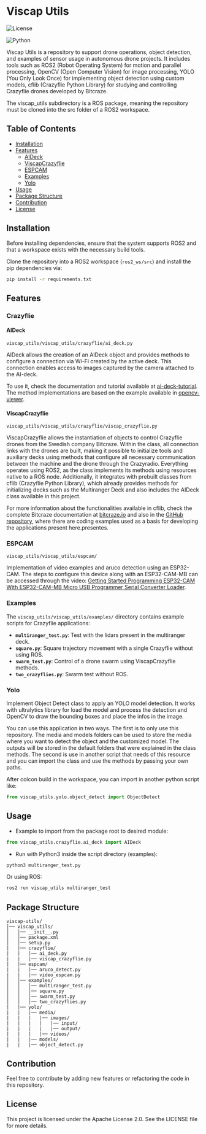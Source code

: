 # Viscap Utils

![License](https://img.shields.io/badge/license-Apache%202.0-blue.svg)

![Python](https://img.shields.io/badge/python-3.8%2B-blue.svg)

Viscap Utils is a repository to support drone operations, object detection, and examples of sensor usage in autonomous drone projects. It includes tools such as ROS2 (Robot Operating System) for motion and parallel processing, OpenCV (Open Computer Vision) for image processing, YOLO (You Only Look Once) for implementing object detection using custom models, cflib (Crazyflie Python Library) for studying and controlling Crazyflie drones developed by Bitcraze.

The viscap_utils subdirectory is a ROS package, meaning the repository must be cloned into the src folder of a ROS2 workspace.

## Table of Contents
- [Installation](#installation)
- [Features](#features)
    - [AIDeck](#aideck)  
    - [ViscapCrazyflie](#viscapcrazyflie)
    - [ESPCAM](#espcam)
    - [Examples](#examples)
    - [Yolo](#yolo)
- [Usage](#usage)
- [Package Structure](#package-structure)
- [Contribution](#contribution)
- [License](#license)

## Installation

Before installing dependencies, ensure that the system supports ROS2 and that a workspace exists with the necessary build tools.

Clone the repository into a ROS2 workspace (`ros2_ws/src`) and install the pip dependencies via:

```sh
pip install -r requirements.txt
```

## Features
### Crazyflie

#### AIDeck
`viscap_utils/viscap_utils/crazyflie/ai_deck.py`

AIDeck allows the creation of an AIDeck object and provides methods to configure a connection via Wi-Fi created by the active deck. This connection enables access to images captured by the camera attached to the AI-deck.

To use it, check the documentation and tutorial available at [ai-deck-tutorial](https://www.bitcraze.io/documentation/tutorials/getting-started-with-aideck/). The method implementations are based on the example available in [opencv-viewer](https://github.com/bitcraze/aideck-gap8-examples/blob/master/examples/other/wifi-img-streamer/opencv-viewer.py).


#### ViscapCrazyflie
`viscap_utils/viscap_utils/crazyflie/viscap_crazyflie.py`

ViscapCrazyflie allows the instantiation of objects to control Crazyflie drones from the Swedish company Bitcraze. Within the class, all connection links with the drones are built, making it possible to initialize tools and auxiliary decks using methods that configure all necessary communication between the machine and the drone through the Crazyradio. Everything operates using ROS2, as the class implements its methods using resources native to a ROS node. Additionally, it integrates with prebuilt classes from cflib (Crazyflie Python Library), which already provides methods for initializing decks such as the Multiranger Deck and also includes the AIDeck class available in this project.

For more information about the functionalities available in cflib, check the complete Bitcraze documentation at  [bitcraze.io](https://www.bitcraze.io/documentation/start/) and also in the [GitHub repository](https://github.com/bitcraze/crazyflie-lib-python/tree/master), where there are coding examples used as a basis for developing the applications present here.presentes. 

### ESPCAM

`viscap_utils/viscap_utils/espcam/`

Implementation of video examples and aruco detection using an ESP32-CAM. The steps to configure this device along with an ESP32-CAM-MB can be accessed through the video: [Getting Started Programming ESP32-CAM With ESP32-CAM-MB Micro USB Programmer Serial Converter Loader](https://www.youtube.com/watch?v=z67mfL63e2M&t=319s).

### Examples
The `viscap_utils/viscap_utils/examples/` directory contains example scripts for Crazyflie applications:
- **`multiranger_test.py`**: Test with the lidars present in the multiranger deck.
- **`square.py`**: Square trajectory movement with a single Crazyflie without using ROS.
- **`swarm_test.py`**: Control of a drone swarm using ViscapCrazyflie methods.
- **`two_crazyflies.py`**: Swarm test without ROS.

### Yolo

Implement Object Detect class to apply an YOLO model detection. It works with ultralytics library for load the model and process the detection and OpenCV to draw the bounding boxes and place the infos in the image.

You can use this application in two ways. The first is to only use this repository. The media and models folders can be used to store the media where you want to detect the object and the customized model. The outputs will be stored in the default folders that were explained in the class methods. The second is use in another script that needs of this resource and you can import the class and use the methods by passing your own paths. 

After colcon build in the workspace, you can import in another python script like:

```python
from viscap_utils.yolo.object_detect import ObjectDetect
```

## Usage

- Example to import from the package root to desired module:
```python
from viscap_utils.crazyflie.ai_deck import AIDeck
```

- Run with Python3 inside the script directory (examples):
```sh
python3 multiranger_test.py
```

Or using ROS:

```sh
ros2 run viscap_utils multiranger_test  
```
## Package Structure
```
viscap-utils/
│── viscap_utils/
│   │── __init__.py
│   │── package.xml
│   │── setup.py
|   |── crazyflie/
|   |   |── ai_deck.py
|   |   |── viscap_crazyflie.py
|   |── espcam/
|   |   |── aruco_detect.py
|   |   |── video_espcam.py
│   │── examples/
│   │   │── multiranger_test.py
│   │   │── square.py
│   │   │── swarm_test.py
│   │   │── two_crazyflies.py
|   |── yolo/
|   |   |── media/
|   |   |   |── images/
|   |   |   |   |── input/
|   |   |   |   |── output/
|   |   |   |── videos/
|   |   |── models/
|   |   |── object_detect.py

```

## Contribution

Feel free to contribute by adding new features or refactoring the code in this repository.

## License

This project is licensed under the Apache License 2.0. See the LICENSE file for more details.

